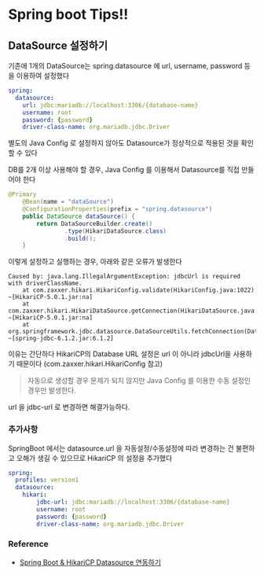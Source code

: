 # Spring boot Tips!!

## DataSource 설정하기

기존에 1개의 DataSource는 spring.datasource 에 url, username, password 등을 이용하여 설정했다
```yml
spring:
  datasource:
    url: jdbc:mariadb://localhost:3306/{database-name}
    username: root
    password: {password}
    driver-class-name: org.mariadb.jdbc.Driver
```
별도의 Java Config 로 설정하지 않아도 Datasource가 정상적으로 적용된 것을 확인할 수 있다

DB를 2개 이상 사용해야 할 경우, Java Config 를 이용해서 Datasource를 직접 만들어야 한다
```java
@Primary
    @Bean(name = "dataSource")
    @ConfigurationProperties(prefix = "spring.datasource")
    public DataSource dataSource() {
        return DataSourceBuilder.create()
                .type(HikariDataSource.class)
                .build();
    }
```
이렇게 설정하고 실행하는 경우, 아래와 같은 오류가 발생한다
```
Caused by: java.lang.IllegalArgumentException: jdbcUrl is required with driverClassName.
	at com.zaxxer.hikari.HikariConfig.validate(HikariConfig.java:1022) ~[HikariCP-5.0.1.jar:na]
	at com.zaxxer.hikari.HikariDataSource.getConnection(HikariDataSource.java:109) ~[HikariCP-5.0.1.jar:na]
	at org.springframework.jdbc.datasource.DataSourceUtils.fetchConnection(DataSourceUtils.java:160) ~[spring-jdbc-6.1.2.jar:6.1.2]
```

이유는 간단하다 HikariCP의 Database URL 설정은 url 이 아니라 jdbcUrl을 사용하기 때문이다 (com.zaxxer.hikari.HikariConfig 참고)
> 자동으로 생성할 경우 문제가 되지 않지만 Java Config 를 이용한 수동 설정인 경우만 발생한다. 

url 을 jdbc-url 로 변경하면 해결가능하다.

### 추가사항
SpringBoot 에서는 datasource.url 을 자동설정/수동설정에 따라 변경하는 건 불편하고 오해가 생길 수 있으므로 HikariCP 의 설정을 추가했다
```yml
spring:
  profiles: version1
  datasource:
    hikari:
        jdbc-url: jdbc:mariadb://localhost:3306/{database-name}
        username: root
        password: {password}
        driver-class-name: org.mariadb.jdbc.Driver
```

### Reference
* [Spring Boot & HikariCP Datasource 연동하기](https://jojoldu.tistory.com/296)